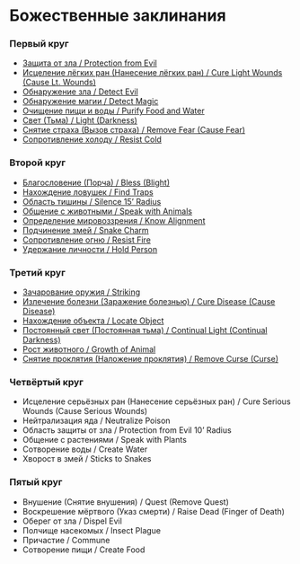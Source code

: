 # Божественные заклинания

### Первый круг

- [Защита от зла / Protection from Evil](divine-spells-1.md#защита-от-зла)
- [Исцеление лёгких ран (Нанесение лёгких ран) / Cure Light Wounds (Cause Lt. Wounds)](divine-spells-1.md#исцеление-лёгких-ран)
- [Обнаружение зла / Detect Evil](divine-spells-1.md#обнаружение-зла)
- [Обнаружение магии / Detect Magic](divine-spells-1.md#обнаружение-магии)
- [Очищение пищи и воды / Purify Food and Water](divine-spells-1.md#очищение-пищи-и-воды)
- [Свет (Тьма) / Light (Darkness)](divine-spells-1.md#свет)
- [Снятие страха (Вызов страха) / Remove Fear (Cause Fear)](divine-spells-1.md#снятие-страха)
- [Сопротивление холоду / Resist Cold](divine-spells-1.md#сопротивление-холоду)

### Второй круг

- [Благословение (Порча) / Bless (Blight)](divine-spells-2.md#благословение)
- [Нахождение ловушек / Find Traps](divine-spells-2.md#нахождение-ловушек)
- [Область тишины / Silence 15’ Radius](divine-spells-2.md#область-тишины)
- [Общение с животными / Speak with Animals](divine-spells-2.md#общение-с-животными)
- [Определение мировоззрения / Know Alignment](divine-spells-2.md#определение-мировоззрения)
- [Подчинение змей / Snake Charm](divine-spells-2.md#подчинение-змей)
- [Сопротивление огню / Resist Fire](divine-spells-2.md#сопротивление-огню)
- [Удержание личности / Hold Person](divine-spells-2.md#удержание-личности)

### Третий круг

- [Зачарование оружия / Striking](divine-spells-3.md#зачарование-оружия)
- [Излечение болезни (Заражение болезнью) / Cure Disease (Cause Disease)](divine-spells-3.md#излечение-болезни)
- [Нахождение объекта / Locate Object](divine-spells-3.md#нахождение-объекта)
- [Постоянный свет (Постоянная тьма) / Continual Light (Continual Darkness)](divine-spells-3.md#постоянный-свет)
- [Рост животного / Growth of Animal](divine-spells-3.md#рост-животного)
- [Снятие проклятия (Наложение проклятия) / Remove Curse (Curse)](divine-spells-3.md#снятие-проклятия)

### Четвёртый круг

- Исцеление серьёзных ран (Нанесение серьёзных ран) / Cure Serious Wounds (Cause Serious Wounds)
- Нейтрализация яда / Neutralize Poison
- Область защиты от зла / Protection from Evil 10’ Radius
- Общение с растениями / Speak with Plants
- Сотворение воды / Create Water
- Хворост в змей / Sticks to Snakes

### Пятый круг

- Внушение (Снятие внушения) / Quest (Remove Quest)
- Воскрешение мёртвого (Указ смерти) / Raise Dead (Finger of Death)
- Оберег от зла / Dispel Evil
- Полчище насекомых / Insect Plague
- Причастие / Commune
- Сотворение пищи / Create Food
